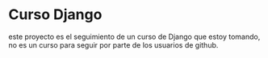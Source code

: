 # Curso Django

este proyecto es el seguimiento de un curso de Django que estoy tomando, no es un curso para seguir por parte de los usuarios de github.
